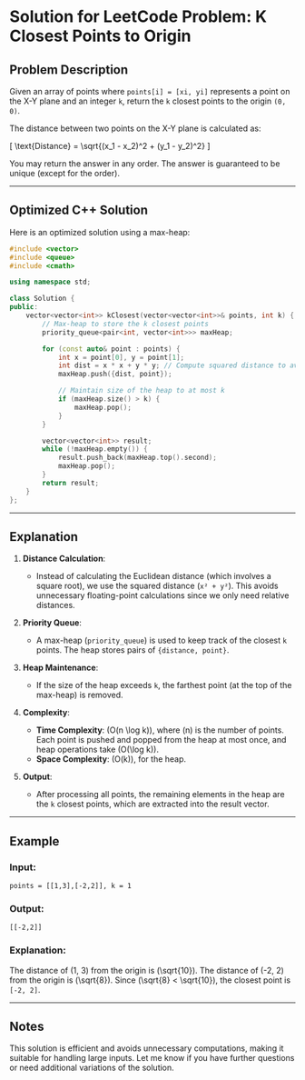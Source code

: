 
# Solution for LeetCode Problem: K Closest Points to Origin

## Problem Description
Given an array of points where `points[i] = [xi, yi]` represents a point on the X-Y plane and an integer `k`, return the `k` closest points to the origin `(0, 0)`.

The distance between two points on the X-Y plane is calculated as:

\[
\text{Distance} = \sqrt{(x_1 - x_2)^2 + (y_1 - y_2)^2}
\]

You may return the answer in any order. The answer is guaranteed to be unique (except for the order).

---

## Optimized C++ Solution
Here is an optimized solution using a max-heap:

```cpp
#include <vector>
#include <queue>
#include <cmath>

using namespace std;

class Solution {
public:
    vector<vector<int>> kClosest(vector<vector<int>>& points, int k) {
        // Max-heap to store the k closest points
        priority_queue<pair<int, vector<int>>> maxHeap;

        for (const auto& point : points) {
            int x = point[0], y = point[1];
            int dist = x * x + y * y; // Compute squared distance to avoid floating-point operations
            maxHeap.push({dist, point});

            // Maintain size of the heap to at most k
            if (maxHeap.size() > k) {
                maxHeap.pop();
            }
        }

        vector<vector<int>> result;
        while (!maxHeap.empty()) {
            result.push_back(maxHeap.top().second);
            maxHeap.pop();
        }
        return result;
    }
};
```

---

## Explanation

1. **Distance Calculation**:
   - Instead of calculating the Euclidean distance (which involves a square root), we use the squared distance (`x² + y²`). This avoids unnecessary floating-point calculations since we only need relative distances.

2. **Priority Queue**:
   - A max-heap (`priority_queue`) is used to keep track of the closest `k` points. The heap stores pairs of `{distance, point}`.

3. **Heap Maintenance**:
   - If the size of the heap exceeds `k`, the farthest point (at the top of the max-heap) is removed.

4. **Complexity**:
   - **Time Complexity**: \(O(n \log k)\), where \(n\) is the number of points. Each point is pushed and popped from the heap at most once, and heap operations take \(O(\log k)\).
   - **Space Complexity**: \(O(k)\), for the heap.

5. **Output**:
   - After processing all points, the remaining elements in the heap are the `k` closest points, which are extracted into the result vector.

---

## Example

### Input:
```plaintext
points = [[1,3],[-2,2]], k = 1
```

### Output:
```plaintext
[[-2,2]]
```

### Explanation:
The distance of (1, 3) from the origin is \(\sqrt{10}\).
The distance of (-2, 2) from the origin is \(\sqrt{8}\).
Since \(\sqrt{8} < \sqrt{10}\), the closest point is `[-2, 2]`.

---

## Notes
This solution is efficient and avoids unnecessary computations, making it suitable for handling large inputs. Let me know if you have further questions or need additional variations of the solution.
